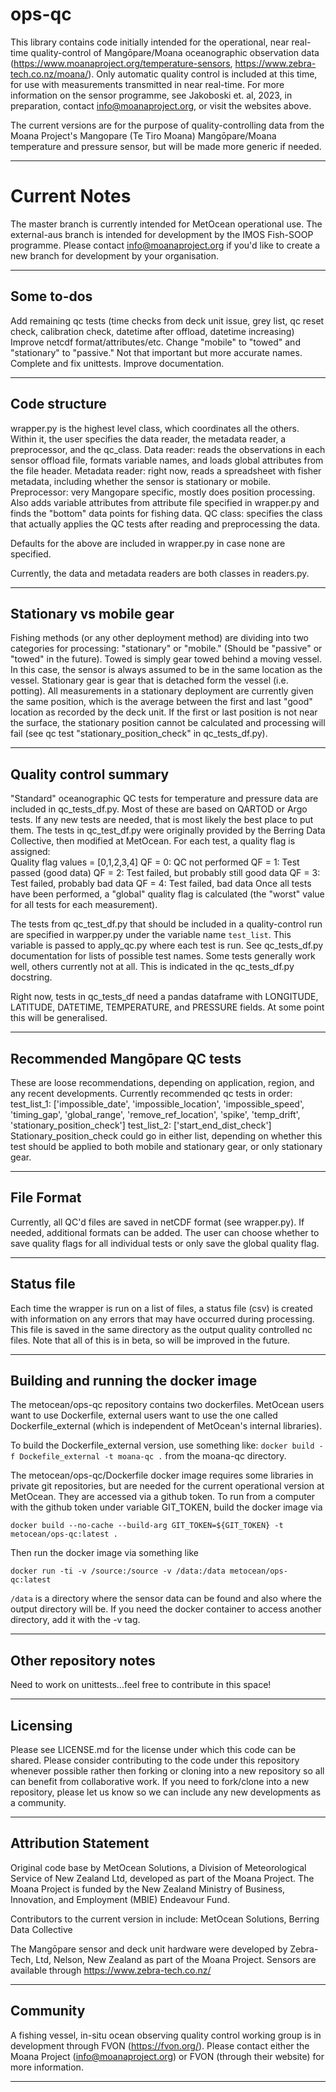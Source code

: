 # ops-qc

This library contains code initially intended for the operational, near real-time quality-control of Mangōpare/Moana oceanographic observation data (https://www.moanaproject.org/temperature-sensors, https://www.zebra-tech.co.nz/moana/).  Only automatic quality control is included at this time, for use with measurements transmitted in near real-time.  For more information on the sensor programme, see Jakoboski et. al, 2023, in preparation, contact info@moanaproject.org, or visit the websites above.

The current versions are for the purpose of quality-controlling data from the Moana Project's Mangopare (Te Tiro Moana) Mangōpare/Moana temperature and pressure sensor, but will be made more generic if needed.

---
# Current Notes
The master branch is currently intended for MetOcean operational use.  The external-aus branch is intended for development by the IMOS Fish-SOOP programme.  Please contact info@moanaproject.org if you'd like to create a new branch for development by your organisation.

---
## Some to-dos
Add remaining qc tests (time checks from deck unit issue, grey list, qc reset check, calibration check, datetime after offload, datetime increasing)
Improve netcdf format/attributes/etc.
Change "mobile" to "towed" and "stationary" to "passive."  Not that important but more accurate names.
Complete and fix unittests.
Improve documentation.

---
## Code structure
wrapper.py is the highest level class, which coordinates all the others.  Within it, the user specifies the data reader, the metadata reader, a preprocessor, and the qc_class.
Data reader: reads the observations in each sensor offload file, formats variable names, and loads global attributes from the file header.
Metadata reader: right now, reads a spreadsheet with fisher metadata, including whether the sensor is stationary or mobile.
Preprocessor: very Mangopare specific, mostly does position processing.  Also adds variable attributes from attribute file specified in wrapper.py and finds the "bottom" data points for fishing data.
QC class: specifies the class that actually applies the QC tests after reading and preprocessing the data.

Defaults for the above are included in wrapper.py in case none are specified.

Currently, the data and metadata readers are both classes in readers.py.

---
## Stationary vs mobile gear
Fishing methods (or any other deployment method) are dividing into two categories for processing: "stationary" or "mobile."  (Should be "passive" or "towed" in the future).  Towed is simply gear towed behind a moving vessel.  In this case, the sensor is always assumed to be in the same location as the vessel.  Stationary gear is gear that is detached form the vessel (i.e. potting).  All measurements in a stationary deployment are currently given the same position, which is the average between the first and last "good" location as recorded by the deck unit.  If the first or last position is not near the surface, the stationary position cannot be calculated and processing will fail (see qc test "stationary_position_check" in qc_tests_df.py).

---
## Quality control summary
"Standard" oceanographic QC tests for temperature and pressure data are included in qc_tests_df.py.  Most of these are based on QARTOD or Argo tests.  If any new tests are needed, that is most likely the best place to put them.  The tests in qc_test_df.py were originally provided by the Berring Data Collective, then modified at MetOcean.  For each test, a quality flag is assigned:  
Quality flag values = [0,1,2,3,4]
QF = 0: QC not performed
QF = 1: Test passed (good data)
QF = 2: Test failed, but probably still good data
QF = 3: Test failed, probably bad data
QF = 4: Test failed, bad data
Once all tests have been performed, a "global" quality flag is calculated (the "worst" value for all tests for each measurement).

The tests from qc_test_df.py that should be included in a quality-control run are specified in warpper.py under the variable name `test_list`.  This variable is passed to apply_qc.py where each test is run.  See qc_tests_df.py documentation for lists of possible test names.  Some tests generally work well, others currently not at all.  This is indicated in the qc_tests_df.py docstring.

Right now, tests in qc_tests_df need a pandas dataframe with LONGITUDE, LATITUDE, DATETIME, TEMPERATURE, and PRESSURE fields.  At some point this will be generalised.

---
## Recommended Mangōpare QC tests
These are loose recommendations, depending on application, region, and any recent developments.
Currently recommended qc tests in order:
test_list_1: ['impossible_date', 'impossible_location', 'impossible_speed', 'timing_gap', 'global_range', 'remove_ref_location', 'spike', 'temp_drift', 'stationary_position_check']
test_list_2: ['start_end_dist_check']
Stationary_position_check could go in either list, depending on whether this test should be applied to both mobile and stationary gear, or only 
stationary gear.

---
## File Format
Currently, all QC'd files are saved in netCDF format (see wrapper.py).  If needed, additional formats can be added.  The user can choose whether to save quality flags for all individual tests or only save the global quality flag.

---
## Status file
Each time the wrapper is run on a list of files, a status file (csv) is created with information on any errors that may have occurred during processing.  This file is saved in the same directory as the output quality controlled nc files.  Note that all of this is in beta, so will be improved in the future.

---
## Building and running the docker image

The metocean/ops-qc repository contains two dockerfiles.  MetOcean users want to use Dockerfile, external users want to use the one called Dockerfile_external (which is independent of MetOcean's internal libraries).

To build the Dockerfile_external version, use something like: `docker build -f Dockefile_external -t moana-qc .` from the moana-qc directory.

The metocean/ops-qc/Dockerfile docker image requires some libraries in private git repositories, but are needed for the current operational version at MetOcean.  They are accessed via a github token.  To run from a computer with the github token under variable GIT_TOKEN, build the docker image via

`docker build --no-cache --build-arg GIT_TOKEN=${GIT_TOKEN} -t metocean/ops-qc:latest .`

Then run the docker image via something like

`docker run -ti -v /source:/source -v /data:/data metocean/ops-qc:latest`

`/data` is a directory where the sensor data can be found and also where the output directory will be.  If you need the docker container to access another directory, add it with the -v tag.

---
## Other repository notes

Need to work on unittests...feel free to contribute in this space!

---
## Licensing
Please see LICENSE.md for the license under which this code can be shared.  Please consider contributing to the code under this repository whenever possible rather then forking or cloning into a new repository so all can benefit from collaborative work.  If you need to fork/clone into a new repository, please let us know so we can include any new developments as a community.

---
## Attribution Statement
Original code base by MetOcean Solutions, a Division of Meteorological Service of New Zealand Ltd, developed as part of the Moana Project. The Moana Project is funded by the New Zealand Ministry of Business, Innovation, and Employment (MBIE) Endeavour Fund.

Contributors to the current version in include: MetOcean Solutions, Berring Data Collective

The Mangōpare sensor and deck unit hardware were developed by Zebra-Tech, Ltd, Nelson, New Zealand as part of the Moana Project.  Sensors are available through https://www.zebra-tech.co.nz/

---
## Community
A fishing vessel, in-situ ocean observing quality control working group is in development through FVON (https://fvon.org/).  Please contact either the Moana Project (info@moanaproject.org) or FVON (through their website) for more information.

---


